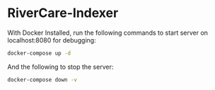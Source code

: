 # RiverCare-Indexer

With Docker Installed, run the following commands to start server on localhost:8080 for debugging:

```bash
docker-compose up -d
```

And the following to stop the server:
```bash
docker-compose down -v
```


